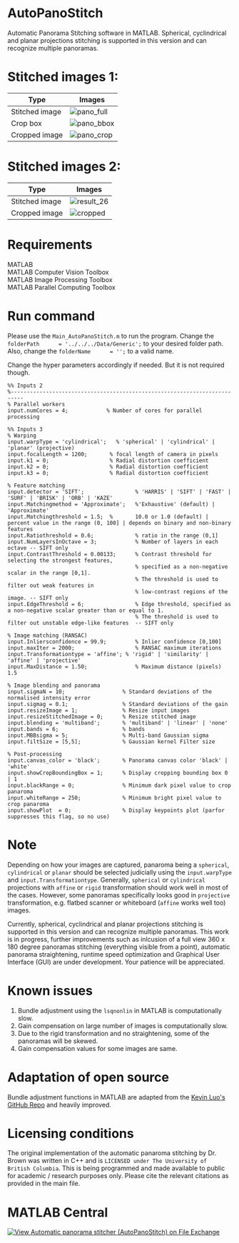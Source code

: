 # AutoPanoStitch
Automatic Panorama Stitching software in MATLAB. Spherical, cyclindrical and planar projections stitching is supported in this version and can recognize multiple panoramas.

# Stitched images 1:
| Type | Images |
| --- | --- |
| Stitched image | ![pano_full](https://user-images.githubusercontent.com/28588878/151394796-907b2a27-2054-412a-aa6c-aa5120294df5.jpg) |
| Crop box | ![pano_bbox](https://user-images.githubusercontent.com/28588878/151394950-cb1c0009-2ed4-4b2b-94dc-66dc18695445.jpg) |
| Cropped image | ![pano_crop](https://user-images.githubusercontent.com/28588878/151394973-c05b9c2c-c3b2-416a-8270-77afd79f484c.jpg) |

# Stitched images 2:
| Type | Images |
| --- | --- |
| Stitched image | ![result_26](https://user-images.githubusercontent.com/28588878/143264138-cbb7b009-569b-426e-81f2-14d8eacad415.jpg) |
| Cropped image | ![cropped](https://user-images.githubusercontent.com/28588878/143264182-d472d40c-8b24-4728-8304-42a7cfbbfed8.jpg) |

# Requirements
MATLAB <br />
MATLAB Computer Vision Toolbox <br />
MATLAB Image Processing Toolbox <br />
MATLAB Parallel Computing Toolbox <br />

# Run command
Please use the `Main_AutoPanoStitch.m` to run the program. Change the `folderPath      = '../../../Data/Generic';` to your desired folder path. Also, change the `folderName      = '';` to a valid name.

Change the hyper parameters accordingly if needed. But it is not required though.
```
%% Inputs 2
%--------------------------------------------------------------------------
% Parallel workers
input.numCores = 4;            % Number of cores for parallel processing

%% Inputs 3
% Warping
input.warpType = 'cylindrical';   % 'spherical' | 'cylindrical' | 'planar' (projective)
input.focalLength = 1200;       % focal length of camera in pixels
input.k1 = 0;                   % Radial distortion coefficient
input.k2 = 0;                   % Radial distortion coefficient
input.k3 = 0;                   % Radial distortion coefficient

% Feature matching
input.detector = 'SIFT';                % 'HARRIS' | 'SIFT' | 'FAST' | 'SURF' | 'BRISK' | 'ORB' | 'KAZE'
input.Matchingmethod = 'Approximate';   %'Exhaustive' (default) | 'Approximate'
input.Matchingthreshold = 1.5;  %       10.0 or 1.0 (default) | percent value in the range (0, 100] | depends on binary and non-binary features
input.Ratiothreshold = 0.6;             % ratio in the range (0,1]
input.NumLayersInOctave = 3;            % Number of layers in each octave -- SIFT only
input.ContrastThreshold = 0.00133;      % Contrast threshold for selecting the strongest features, 
                                        % specified as a non-negative scalar in the range [0,1]. 
                                        % The threshold is used to filter out weak features in 
                                        % low-contrast regions of the image. -- SIFT only
input.EdgeThreshold = 6;                % Edge threshold, specified as a non-negative scalar greater than or equal to 1. 
                                        % The threshold is used to filter out unstable edge-like features  -- SIFT only  

% Image matching (RANSAC)
input.Inliersconfidence = 99.9;         % Inlier confidence [0,100]
input.maxIter = 2000;                   % RANSAC maximum iterations
input.Transformationtype = 'affine'; % 'rigid' | 'similarity' | 'affine' | 'projective'
input.MaxDistance = 1.50;               % Maximum distance (pixels) 1.5

% Image blending and panorama
input.sigmaN = 10;                  % Standard deviations of the normalised intensity error
input.sigmag = 0.1;                 % Standard deviations of the gain
input.resizeImage = 1;              % Resize input images
input.resizeStitchedImage = 0;      % Resize stitched image
input.blending = 'multiband';       % 'multiband' | 'linear' | 'none'
input.bands = 6;                    % bands
input.MBBsigma = 5;                 % Multi-band Gaussian sigma
input.filtSize = [5,5];             % Gaussian kernel Filter size

% Post-processing
input.canvas_color = 'black';       % Panorama canvas color 'black' | 'white'
input.showCropBoundingBox = 1;      % Display cropping bounding box 0 | 1
input.blackRange = 0;               % Minimum dark pixel value to crop panaroma
input.whiteRange = 250;             % Minimum bright pixel value to crop panaroma
input.showPlot  = 0;                % Display keypoints plot (parfor suppresses this flag, so no use)
```

# Note
Depending on how your images are captured, panaroma being a `spherical`, `cylindrical` or `planar` should be selected judicially using the `input.warpType` and `input.Transformationtype`. Generally, `spherical` or `cylindrical` projections with `affine` or `rigid` transformation should work well in most of the cases. However, some panoramas specifically looks good in `projective` transformation, e.g. flatbed scanner or whiteboard (`affine` works well too) images.

Currently, spherical, cyclindrical and planar projections stitching is supported in this version and can recognize multiple panoramas. This work is in progress, further improvements such as inlcusion of a full view 360 x 180 degree panoramas stitching (everything visible from a point), automatic panorama straightening, runtime speed optimization and Graphical User Interface (GUI) are under development. Your patience will be appreciated.

# Known issues
1. Bundle adjustment using the `lsqnonlin` in MATLAB is computationally slow.
2. Gain compensation on large number of images is computationally slow.
3. Due to the rigid transformation and no straightening, some of the panoramas will be skewed.
4. Gain compensation values for some images are same.

# Adaptation of open source 
Bundle adjustment functions in MATLAB are adapted from the [Kevin Luo's GitHub Repo](https://github.com/kluo8128/cs231_project) and heavily improved.

# Licensing conditions
The original implementation of the automatic panaroma stitching by Dr. Brown was written in C++ and is `LICENSED under The University of British Columbia`. This is being programmed and made available to public for academic / research purposes only. Please cite the relevant citations as provided in the main file.

# MATLAB Central
[![View Automatic panorama stitcher (AutoPanoStitch) on File Exchange](https://www.mathworks.com/matlabcentral/images/matlab-file-exchange.svg)](https://www.mathworks.com/matlabcentral/fileexchange/105850-automatic-panorama-stitcher-autopanostitch)
